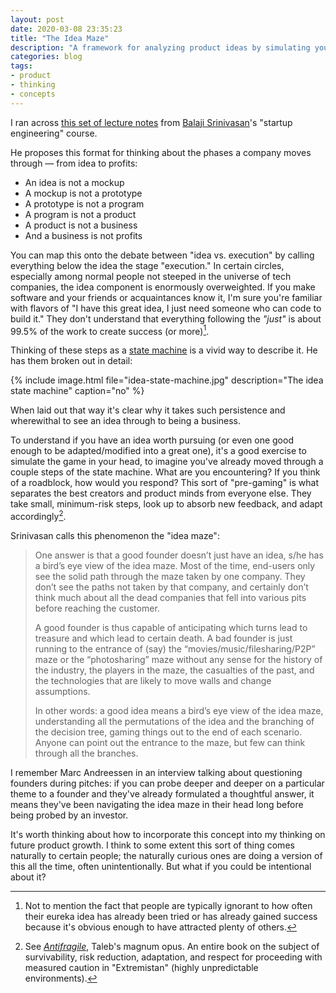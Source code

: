 ```yaml
---
layout: post
date: 2020-03-08 23:35:23
title: "The Idea Maze"
description: "A framework for analyzing product ideas by simulating your path through the maze."
categories: blog
tags:
- product
- thinking
- concepts
---
```


I ran across [this set of lecture notes](https://spark-public.s3.amazonaws.com/startup/lecture_slides/lecture5-market-wireframing-design.pdf "Market Wireframing Design") from [Balaji Srinivasan](https://twitter.com/balajis "Balaji Srinivasan")'s "startup engineering" course.

He proposes this format for thinking about the phases a company moves through — from idea to profits:

* An idea is not a mockup
* A mockup is not a prototype
* A prototype is not a program
* A program is not a product
* A product is not a business
* And a business is not profits

You can map this onto the debate between "idea vs. execution" by calling everything below the idea the stage "execution." In certain circles, especially among normal people not steeped in the universe of tech companies, the idea component is enormously overweighted. If you make software and your friends or acquaintances know it, I'm sure you're familiar with flavors of "I have this great idea, I just need someone who can code to build it." They don't understand that everything following the _"just"_ is about 99.5% of the work to create success (or more)[^badideas].

Thinking of these steps as a [state machine](https://en.wikipedia.org/wiki/Finite-state_machine "State machine") is a vivid way to describe it. He has them broken out in detail:

{% include image.html file="idea-state-machine.jpg" description="The idea state machine" caption="no" %}

When laid out that way it's clear why it takes such persistence and wherewithal to see an idea through to being a business.

To understand if you have an idea worth pursuing (or even one good enough to be adapted/modified into a great one), it's a good exercise to simulate the game in your head, to imagine you've already moved through a couple steps of the state machine. What are you encountering? If you think of a roadblock, how would you respond? This sort of "pre-gaming" is what separates the best creators and product minds from everyone else. They take small, minimum-risk steps, look up to absorb new feedback, and adapt accordingly[^antifragile].

Srinivasan calls this phenomenon the "idea maze":

> One answer is that a good founder doesn’t just have an idea, s/he has a bird’s eye view of the idea maze. Most of the time, end-users only see the solid path through the maze taken by one company. They don’t see the paths not taken by that company, and certainly don’t think much about all the dead companies that fell into various pits before reaching the customer.
>
> A good founder is thus capable of anticipating which turns lead to treasure and which lead to certain death. A bad founder is just running to the entrance of (say) the “movies/music/filesharing/P2P” maze or the “photosharing” maze without any sense for the history of the industry, the players in the maze, the casualties of the past, and the technologies that are likely to move walls and change assumptions.
>
> In other words: a good idea means a bird’s eye view of the idea maze, understanding all the permutations of the idea and the branching of the decision tree, gaming things out to the end of each scenario. Anyone can point out the entrance to the maze, but few can think through all the branches.

I remember Marc Andreessen in an interview talking about questioning founders during pitches: if you can probe deeper and deeper on a particular theme to a founder and they've already formulated a thoughtful answer, it means they've been navigating the idea maze in their head long before being probed by an investor.

It's worth thinking about how to incorporate this concept into my thinking on future product growth. I think to some extent this sort of thing comes naturally to certain people; the naturally curious ones are doing a version of this all the time, often unintentionally. But what if you could be intentional about it?

[^badideas]: Not to mention the fact that people are typically ignorant to how often their eureka idea has already been tried or has already gained success because it's obvious enough to have attracted plenty of others.
[^antifragile]: See _[Antifragile](/books/taleb-antifragile/ "Antifragile")_, Taleb's magnum opus. An entire book on the subject of survivability, risk reduction, adaptation, and respect for proceeding with measured caution in "Extremistan" (highly unpredictable environments).
